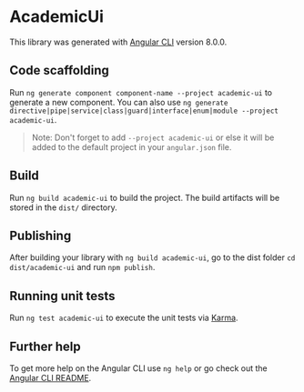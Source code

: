 # AcademicUi

This library was generated with [Angular CLI](https://github.com/angular/angular-cli) version 8.0.0.

## Code scaffolding

Run `ng generate component component-name --project academic-ui` to generate a new component. You can also use `ng generate directive|pipe|service|class|guard|interface|enum|module --project academic-ui`.
> Note: Don't forget to add `--project academic-ui` or else it will be added to the default project in your `angular.json` file. 

## Build

Run `ng build academic-ui` to build the project. The build artifacts will be stored in the `dist/` directory.

## Publishing

After building your library with `ng build academic-ui`, go to the dist folder `cd dist/academic-ui` and run `npm publish`.

## Running unit tests

Run `ng test academic-ui` to execute the unit tests via [Karma](https://karma-runner.github.io).

## Further help

To get more help on the Angular CLI use `ng help` or go check out the [Angular CLI README](https://github.com/angular/angular-cli/blob/master/README.md).
